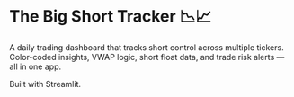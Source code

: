 # The Big Short Tracker 📉📈

A daily trading dashboard that tracks short control across multiple tickers. Color-coded insights, VWAP logic, short float data, and trade risk alerts — all in one app.

Built with Streamlit.
